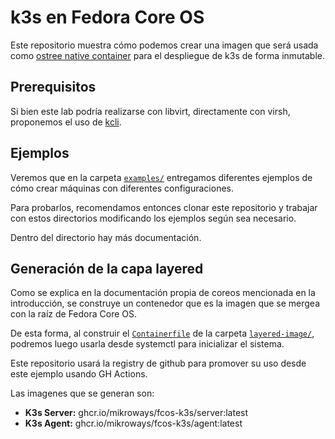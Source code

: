 # k3s en Fedora Core OS

Este repositorio muestra cómo podemos crear una imagen que será usada como
[ostree native container](https://coreos.github.io/rpm-ostree/container/) para
el despliegue de k3s de forma inmutable.

## Prerequisitos

Si bien este lab podría realizarse con libvirt, directamente con virsh,
proponemos el uso de [kcli](https://kcli.readthedocs.io/en/latest/).

## Ejemplos

Veremos que en la carpeta [`examples/`](./examples) entregamos diferentes
ejemplos de cómo crear máquinas con diferentes configuraciones.

Para probarlos, recomendamos entonces clonar este repositorio y trabajar con
estos directorios modificando los ejemplos según sea necesario.

Dentro del directorio hay más documentación.

## Generación de la capa layered

Como se explica en la documentación propia de coreos mencionada en la
introducción, se construye un contenedor que es la imagen que se mergea con la
raíz de Fedora Core OS.

De esta forma, al construir el [`Containerfile`](layered-image/Containerfile) de
la carpeta [`layered-image/`](./layered-image), podremos luego usarla desde
systemctl para inicializar el sistema.

Este repositorio usará la registry de github para promover su uso desde este
ejemplo usando GH Actions.

Las imagenes que se generan son:

* **K3s Server:** ghcr.io/mikroways/fcos-k3s/server:latest
* **K3s Agent:**  ghcr.io/mikroways/fcos-k3s/agent:latest

